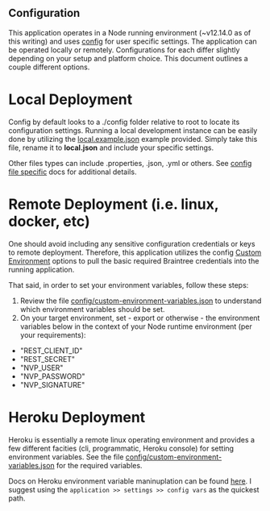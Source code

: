 Configuration
-------------

This application operates in a Node running environment (~v12.14.0 as of this writing) and uses [config](https://www.npmjs.com/package/config) for user specific settings.  The application can be operated locally or remotely.  Configurations for each differ slightly depending on your setup and platform choice.  This document outlines a couple different options.

# Local Deployment
Config by default looks to a ./config folder relative to root to locate its configuration settings.  Running a local development instance can be easily done by utilizing the [local.example.json](./local.example.json) example provided.  Simply take this file, rename it to **local.json** and include your specific settings.

Other files types can include .properties, .json, .yml or others.  See [config file specific](https://github.com/lorenwest/node-config/wiki/Configuration-Files) docs for additional details.

# Remote Deployment (i.e. linux, docker, etc)
One should avoid including any sensitive configuration credentials or keys to remote deployment.  Therefore, this application utilizes the config [Custom Environment](https://github.com/lorenwest/node-config/wiki/Environment-Variables#custom-environment-variables) options to pull the basic required Braintree credentials into the running application.

That said, in order to set your environment variables, follow these steps:  
1. Review the file [config/custom-environment-variables.json](./custom-environment-variables.json) to understand which environment variables should be set.
2. On your target environment, set - export or otherwise - the environment variables below in the context of your Node runtime environment (per your requirements):  
* "REST_CLIENT_ID"
* "REST_SECRET"
* "NVP_USER"
* "NVP_PASSWORD"
* "NVP_SIGNATURE"

# Heroku Deployment
Heroku is essentially a remote linux operating environment and provides a few different facities (cli, programmatic, Heroku console) for setting environment variables.  See the file [config/custom-environment-variables.json](./custom-environment-variables.json) for the required variables.

Docs on Heroku environment variable maninuplation can be found [here](https://devcenter.heroku.com/articles/config-vars). I suggest using the ```application >> settings >> config vars``` as the quickest path. 

